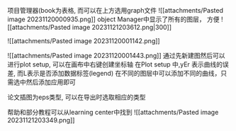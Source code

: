项目管理器(book为表格, 而可以在上方选用graph文件
![[attachments/Pasted image 20231120000935.png]]
object Manager中显示了所有的图层， 方便
![[attachments/Pasted image 20231121203612.png|300]]

![[attachments/Pasted image 20231120001142.png]]

![[attachments/Pasted image 20231120001443.png]]
通过先新建图然后可以进行plot setup,  可以在画布中右键创建坐标轴
在Plot setup 中,yEr 表示曲线的误差, 而L表示是否添加数据标签(legend)
在不同的图层中可以添加不同的曲线，只需选中然后添加应用即可

论文插图为eps类型, 可以在导出时选取相应的类型 

帮助和部分教程可以从learning center中找到 
![[attachments/Pasted image 20231121203349.png]]

